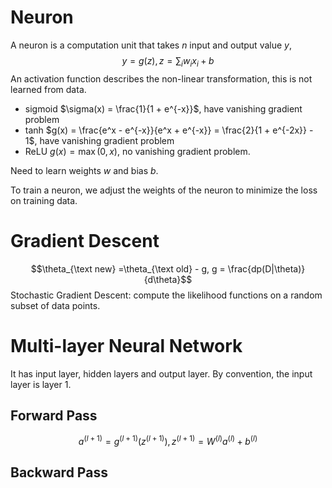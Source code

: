 # Neuron
A neuron is a computation unit that takes $n$ input and output value $y$,
$$y = g(z), z = \sum_i w_i x_i + b$$
An activation function describes the non-linear transformation, this is not learned from data.  
- sigmoid $\sigma(x) = \frac{1}{1 + e^{-x}}$, have vanishing gradient problem
- tanh $g(x) = \frac{e^x - e^{-x}}{e^x + e^{-x}} = \frac{2}{1 + e^{-2x}} - 1$, have vanishing gradient problem
- ReLU $g(x) = \max(0, x)$, no vanishing gradient problem.

Need to learn weights $w$ and bias $b$.

To train a neuron, we adjust the weights of the neuron to minimize the loss on training data. 
# Gradient Descent
$$\theta_{\text new} =\theta_{\text old} - g, g = \frac{dp(D|\theta)}{d\theta}$$
Stochastic Gradient Descent: compute the likelihood functions on a random subset of data points. 

# Multi-layer Neural Network
It has input layer, hidden layers and output layer. By convention, the input layer is layer 1. 
## Forward Pass
$$a^{(l+1)} = g^{(l+1)}\left(z^{(l+1)}\right), z^{(l+1)} = W^{(l)}a^{(l)}+b^{(l)}$$
## Backward Pass
